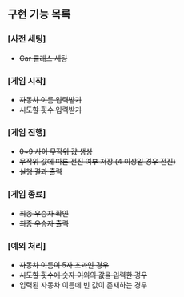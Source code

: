 ## 구현 기능 목록
### [사전 세팅]
- ~~Car 클래스 세팅~~

### [게임 시작]
- ~~자동차 이름 입력받기~~
- ~~시도할 횟수 입력받기~~

### [게임 진행]
- ~~0~9 사이 무작위 값 생성~~
- ~~무작위 값에 따른 전진 여부 저장 (4 이상일 경우 전진)~~
- ~~실행 결과 출력~~
  
### [게임 종료]
- ~~최종 우승자 확인~~
- ~~최종 우승자 출력~~

### [예외 처리]
- ~~자동차 이름이 5자 초과인 경우~~
- ~~시도할 횟수에 숫자 이외의 값을 입력한 경우~~
- 입력된 자동차 이름에 빈 값이 존재하는 경우